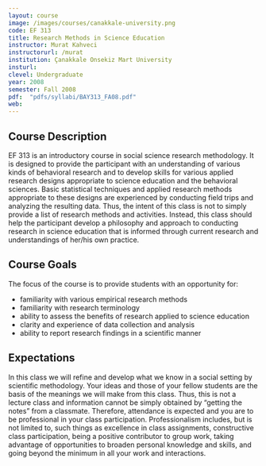 ```yaml
---
layout: course
image: /images/courses/canakkale-university.png
code: EF 313
title: Research Methods in Science Education
instructor: Murat Kahveci
instructorurl: /murat
institution: Çanakkale Onsekiz Mart University
insturl:
clevel: Undergraduate
year: 2008
semester: Fall 2008
pdf:  "pdfs/syllabi/BAY313_FA08.pdf"
web:
---
```


## Course Description

EF 313 is an introductory course in social science research methodology. It is designed to provide the participant with an understanding of various kinds of behavioral research and to develop skills for various applied research designs appropriate to science education and the behavioral sciences. Basic statistical techniques and applied research methods appropriate to these designs are experienced by conducting field trips and analyzing the resulting data. Thus, the intent of this class is not to simply provide a list of research methods and activities.  Instead, this class should help the participant develop a philosophy and approach to conducting research in science education that is informed through current research and understandings of her/his own practice.
  
## Course Goals

The focus of the course is to provide students with an opportunity for:

* familiarity with various empirical research methods
* familiarity with research terminology
* ability to assess the benefits of research applied to science education
* clarity and experience of data collection and analysis
* ability to report research findings in a scientific manner

## Expectations

In this class we will refine and develop what we know in a social setting by scientific methodology.  Your ideas and those of your fellow students are the basis of the meanings we will make from this class.  Thus, this is not a lecture class and information cannot be simply obtained by “getting the notes” from a classmate. Therefore, attendance is expected and you are to be professional in your class participation. Professionalism includes, but is not limited to, such things as excellence in class assignments, constructive class participation, being a positive contributor to group work, taking advantage of opportunities to broaden personal knowledge and skills, and going beyond the minimum in all your work and interactions.